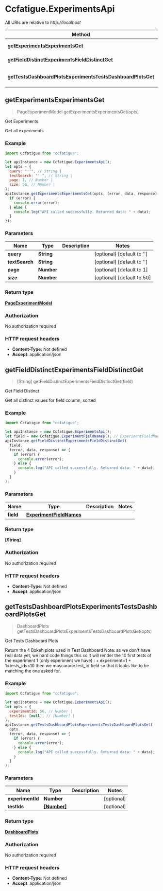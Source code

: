 # Ccfatigue.ExperimentsApi

All URIs are relative to _http://localhost_

| Method                                                                                                                                   | HTTP request                               | Description               |
| ---------------------------------------------------------------------------------------------------------------------------------------- | ------------------------------------------ | ------------------------- |
| [**getExperimentsExperimentsGet**](ExperimentsApi.md#getExperimentsExperimentsGet)                                                       | **GET** /experiments                       | Get Experiments           |
| [**getFieldDistinctExperimentsFieldDistinctGet**](ExperimentsApi.md#getFieldDistinctExperimentsFieldDistinctGet)                         | **GET** /experiments/{field}/distinct      | Get Field Distinct        |
| [**getTestsDashboardPlotsExperimentsTestsDashboardPlotsGet**](ExperimentsApi.md#getTestsDashboardPlotsExperimentsTestsDashboardPlotsGet) | **GET** /experiments/tests_dashboard_plots | Get Tests Dashboard Plots |

## getExperimentsExperimentsGet

> PageExperimentModel getExperimentsExperimentsGet(opts)

Get Experiments

Get all experiments

### Example

```javascript
import Ccfatigue from "ccfatigue";

let apiInstance = new Ccfatigue.ExperimentsApi();
let opts = {
  query: "''", // String |
  textSearch: "''", // String |
  page: 1, // Number |
  size: 50, // Number |
};
apiInstance.getExperimentsExperimentsGet(opts, (error, data, response) => {
  if (error) {
    console.error(error);
  } else {
    console.log("API called successfully. Returned data: " + data);
  }
});
```

### Parameters

| Name           | Type       | Description | Notes                              |
| -------------- | ---------- | ----------- | ---------------------------------- |
| **query**      | **String** |             | [optional] [default to &#39;&#39;] |
| **textSearch** | **String** |             | [optional] [default to &#39;&#39;] |
| **page**       | **Number** |             | [optional] [default to 1]          |
| **size**       | **Number** |             | [optional] [default to 50]         |

### Return type

[**PageExperimentModel**](PageExperimentModel.md)

### Authorization

No authorization required

### HTTP request headers

- **Content-Type**: Not defined
- **Accept**: application/json

## getFieldDistinctExperimentsFieldDistinctGet

> [String] getFieldDistinctExperimentsFieldDistinctGet(field)

Get Field Distinct

Get all distinct values for field column, sorted

### Example

```javascript
import Ccfatigue from "ccfatigue";

let apiInstance = new Ccfatigue.ExperimentsApi();
let field = new Ccfatigue.ExperimentFieldNames(); // ExperimentFieldNames |
apiInstance.getFieldDistinctExperimentsFieldDistinctGet(
  field,
  (error, data, response) => {
    if (error) {
      console.error(error);
    } else {
      console.log("API called successfully. Returned data: " + data);
    }
  }
);
```

### Parameters

| Name      | Type                            | Description | Notes |
| --------- | ------------------------------- | ----------- | ----- |
| **field** | [**ExperimentFieldNames**](.md) |             |

### Return type

**[String]**

### Authorization

No authorization required

### HTTP request headers

- **Content-Type**: Not defined
- **Accept**: application/json

## getTestsDashboardPlotsExperimentsTestsDashboardPlotsGet

> DashboardPlots getTestsDashboardPlotsExperimentsTestsDashboardPlotsGet(opts)

Get Tests Dashboard Plots

Return the 4 Bokeh plots used in Test Dashboard Note: as we don&#39;t have real data yet, we hard code things this so it will render the 10 first tests of the experiment 1 (only experiment we have) : + experiment&#x3D;1 + 1&lt;tests_ids&lt;10 then we mascarade test_id field so that it looks like to be matching the one asked for.

### Example

```javascript
import Ccfatigue from "ccfatigue";

let apiInstance = new Ccfatigue.ExperimentsApi();
let opts = {
  experimentId: 56, // Number |
  testIds: [null], // [Number] |
};
apiInstance.getTestsDashboardPlotsExperimentsTestsDashboardPlotsGet(
  opts,
  (error, data, response) => {
    if (error) {
      console.error(error);
    } else {
      console.log("API called successfully. Returned data: " + data);
    }
  }
);
```

### Parameters

| Name             | Type                      | Description | Notes      |
| ---------------- | ------------------------- | ----------- | ---------- |
| **experimentId** | **Number**                |             | [optional] |
| **testIds**      | [**[Number]**](Number.md) |             | [optional] |

### Return type

[**DashboardPlots**](DashboardPlots.md)

### Authorization

No authorization required

### HTTP request headers

- **Content-Type**: Not defined
- **Accept**: application/json
